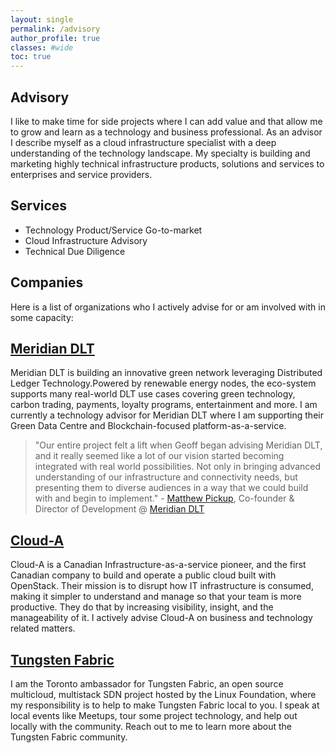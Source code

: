 ```yaml
---
layout: single
permalink: /advisory
author_profile: true
classes: #wide
toc: true
---
```

## Advisory

I like to make time for side projects where I can add value and that allow me to
grow and learn as a technology and business professional. As an advisor I
describe myself as a cloud infrastructure specialist with a deep understanding
of the technology landscape. My specialty is building and marketing highly
technical infrastructure products, solutions and services to enterprises and
service providers.

## Services

- Technology Product/Service Go-to-market
- Cloud Infrastructure Advisory
- Technical Due Diligence

## Companies

Here is a list of organizations who I actively advise for or am involved with in
some capacity:

## [Meridian DLT](https://meridiandlt.com/)

Meridian DLT is building an innovative green network leveraging Distributed
Ledger Technology.Powered by renewable energy nodes, the eco-system supports
many real-world DLT use cases covering green technology, carbon trading,
payments, loyalty programs, entertainment and more. I am currently a technology
advisor for Meridian DLT where I am supporting their Green Data Centre and
Blockchain-focused platform-as-a-service.

> "Our entire project felt a lift when Geoff began advising Meridian DLT, and it
really seemed like a lot of our vision started becoming integrated with real
world possibilities. Not only in bringing advanced understanding of our
infrastructure and connectivity needs, but presenting them to diverse audiences
in a way that we could build with and begin to implement." - [Matthew Pickup](https://www.linkedin.com/in/matthew-pickup-64883535/3), Co-founder & Director of Development @ [Meridian DLT](https://meridiandlt.com/)

## [Cloud-A](https://www.clouda.ca)

Cloud-A is a Canadian Infrastructure-as-a-service pioneer, and the first
Canadian company to build and operate a public cloud built with OpenStack. Their
mission is to disrupt how IT infrastructure is consumed, making it simpler
to understand and manage so that your team is more productive. They do that by
increasing visibility, insight, and the manageability of it. I actively advise
Cloud-A on business and technology related matters.

## [Tungsten Fabric](https://tungsten.io)

I am the Toronto ambassador for Tungsten Fabric, an open source multicloud,
multistack SDN project hosted by the Linux Foundation, where my responsibility
is to help to make Tungsten Fabric local to you. I speak at local events like
Meetups, tour some project technology, and help out locally with the community.
Reach out to me to learn more about the Tungsten Fabric community.
